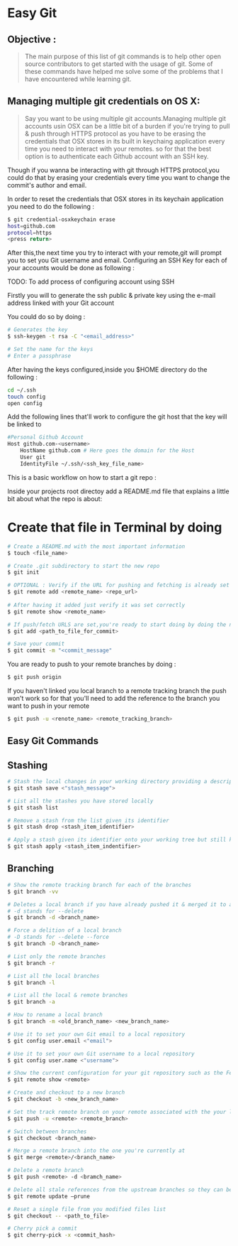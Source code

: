 # Easy Git


## Objective :
> The main purpose of this list of git commands is to help other open source contributors to get started with the usage of git. Some of these commands have helped me solve some of the problems 
that I have encountered while learning git.

## Managing multiple git credentials on OS X:
> Say you want to be using multiple git accounts.Managing multiple git accounts usin OSX can be a little bit of a burden if you're trying to pull & push through HTTPS protocol as you have to be erasing the credentials that OSX stores in its built in keychaing application every time you need to interact with your remotes. so for that the best option is to authenticate each Github account with an SSH key.

Though if you wanna be interacting with git through HTTPS protocol,you could do that by erasing your credentials every time you want to change the commit's author and email.

In order to reset the credentials that OSX stores in its keychain application you need to do the following :

```sh
$ git credential-osxkeychain erase
host=github.com
protocol=https
<press return>
```
After this,the next time you try to interact with your remote,git will prompt you to set you Git username and email.
Configuring an SSH Key for each of your accounts would be done as following : 

TODO: To add process of configuring account using SSH

Firstly you will to generate the ssh public & private key using the e-mail address linked with your Git account

You could do so by doing :
```sh
# Generates the key
$ ssh-keygen -t rsa -C "<email_address>"

# Set the name for the keys
# Enter a passphrase
```

After having the keys configured,inside you $HOME directory do the following :

```sh
cd ~/.ssh
touch config
open config
```

Add the following lines that'll work to configure the git host that the key will be linked to

```sh
#Personal Github Account
Host github.com-<username>
	HostName github.com # Here goes the domain for the Host
	User git 
	IdentityFile ~/.ssh/<ssh_key_file_name>
```

This is a basic workflow on how to start a git repo : 

Inside your projects root directoy add a README.md file that explains a little bit about what the repo is about:

# Create that file in Terminal by doing

```sh
# Create a README.md with the most important information
$ touch <file_name>

# Create .git subdirectory to start the new repo
$ git init

# OPTIONAL : Verify if the URL for pushing and fetching is already set otherwise set it :
$ git remote add <remote_name> <repo_url>
 
# After having it added just verify it was set correctly
$ git remote show <remote_name>

# If push/fetch URLS are set,you're ready to start doing by doing the next workflow
$ git add <path_to_file_for_commit>

# Save your commit
$ git commit -m "<commit_message"
```
You are ready to push to your remote branches by doing : 

```sh
$ git push origin 
```

If you haven't linked you local branch to a remote tracking branch the push won't work so for that you'll need to add the reference to the branch you want to push in your remote

```sh
$ git push -u <renote_name> <remote_tracking_branch>
```


## Easy Git Commands



## Stashing
```sh
# Stash the local changes in your working directory providing a description message with it
$ git stash save <"stash_message">

# List all the stashes you have stored locally
$ git stash list

# Remove a stash from the list given its identifier
$ git stash drop <stash_item_identifier>

# Apply a stash given its identifier onto your working tree but still kepp it your stash
$ git stash apply <stash_item_indentifier>
```

## Branching
```sh
# Show the remote tracking branch for each of the branches
$ git branch -vv

# Deletes a local branch if you have already pushed it & merged it to a remote branch
# -d stands for --delete 
$ git branch -d <branch_name>

# Force a delition of a local branch
# -D stands for --delete --force
$ git branch -D <branch_name>

# List only the remote branches
$ git branch -r

# List all the local branches
$ git branch -l

# List all the local & remote branches
$ git branch -a

# How to rename a local branch
$ git branch -m <old_branch_name> <new_branch_name>
```

```sh
# Use it to set your own Git email to a local repository
$ git config user.email <"email">

# Use it to set your own Git username to a local repository
$ git config user.name <"username">

# Show the current configuration for your git repository such as the Fetch / Push URL, remote and local branches
$ git remote show <remote>

# Create and checkout to a new branch
$ git checkout -b <new_branch_name>

# Set the track remote branch on your remote associated with the your local branch
$ git push -u <remote> <remote_branch>

# Switch between branches
$ git checkout <branch_name>

# Merge a remote branch into the one you're currently at
$ git merge <remote>/<branch_name>

# Delete a remote branch 
$ git push <remote> -d <bramch_name>

# Delete all stale references from the upstream branches so they can be updated on your local
$ git remote update —prune

# Reset a single file from you modified files list
$ git checkout -- <path_to_file>

# Cherry pick a commit 
$ git cherry-pick -x <commit_hash>
```
